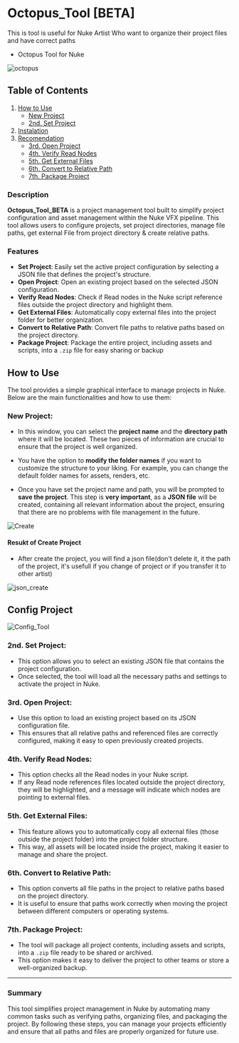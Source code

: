 # Octopus_Tool [BETA]
This is tool is useful for Nuke Artist Who want to organize their project files and have correct paths
- Octopus Tool for Nuke

![octopus](https://github.com/user-attachments/assets/0a20c4be-3d90-4fc1-b079-413dec9b1fd0)


## Table of Contents

1. [How to Use](#how-to-use)
   - [New Project](#new-project)
   - [2nd. Set Project](#2nd-set-project)
2. [Instalation](#how-to-use)
3. [Recomendation](#how-to-use)
   - [3rd. Open Project](#3rd-open-project)
   - [4th. Verify Read Nodes](#4th-verify-read-nodes)
   - [5th. Get External Files](#5th-get-external-files)
   - [6th. Convert to Relative Path](#6th-convert-to-relative-path)
   - [7th. Package Project](#7th-package-project)

### Description

**Octopus_Tool_BETA** is a project management tool built to simplify project configuration and asset management within the Nuke VFX pipeline. This tool allows users to configure projects, set project directories, manage file paths, get external File from project directory &  create relative paths.
### Features

- **Set Project**: Easily set the active project configuration by selecting a JSON file that defines the project's structure.
- **Open Project**: Open an existing project based on the selected JSON configuration.
- **Verify Read Nodes**: Check if Read nodes in the Nuke script reference files outside the project directory and highlight them.
- **Get External Files**: Automatically copy external files into the project folder for better organization.
- **Convert to Relative Path**: Convert file paths to relative paths based on the project directory.
- **Package Project**: Package the entire project, including assets and scripts, into a `.zip` file for easy sharing or backup


## How to Use

The tool provides a simple graphical interface to manage projects in Nuke. Below are the main functionalities and how to use them:

### New Project:

- In this window, you can select the **project name** and the **directory path** where it will be located. These two pieces of information are crucial to ensure that the project is well organized.

- You have the option to **modify the folder names** if you want to customize the structure to your liking. For example, you can change the default folder names for assets, renders, etc.

- Once you have set the project name and path, you will be prompted to **save the project**. This step is **very important**, as a **JSON file** will be created, containing all relevant information about the project, ensuring that there are no problems with file management in the future.

![Create](https://github.com/user-attachments/assets/aaa89e40-acfb-41d1-b716-8e9d19e2ddd3)

#### Resukt of Create Project
- After create the project, you will find a json file(don't delete it, it the path of the project, it's usefull if you change of project or if you transfer it to other artist)
  
![json_create](https://github.com/user-attachments/assets/026f8498-ee3a-411d-b6d1-b1943514f3a6)


## Config Project

![Config_Tool](https://github.com/user-attachments/assets/04437246-ebbc-447a-a825-e8029958d60f)


### 2nd. Set Project:

- This option allows you to select an existing JSON file that contains the project configuration.
- Once selected, the tool will load all the necessary paths and settings to activate the project in Nuke.

### 3rd. Open Project:

- Use this option to load an existing project based on its JSON configuration file.
- This ensures that all relative paths and referenced files are correctly configured, making it easy to open previously created projects.

### 4th. Verify Read Nodes:

- This option checks all the Read nodes in your Nuke script.
- If any Read node references files located outside the project directory, they will be highlighted, and a message will indicate which nodes are pointing to external files.

### 5th. Get External Files:

- This feature allows you to automatically copy all external files (those outside the project folder) into the project folder structure.
- This way, all assets will be located inside the project, making it easier to manage and share the project.

### 6th. Convert to Relative Path:

- This option converts all file paths in the project to relative paths based on the project directory.
- It is useful to ensure that paths work correctly when moving the project between different computers or operating systems.

### 7th. Package Project:

- The tool will package all project contents, including assets and scripts, into a `.zip` file ready to be shared or archived.
- This option makes it easy to deliver the project to other teams or store a well-organized backup.

---

### Summary

This tool simplifies project management in Nuke by automating many common tasks such as verifying paths, organizing files, and packaging the project. By following these steps, you can manage your projects efficiently and ensure that all paths and files are properly organized for future use.
